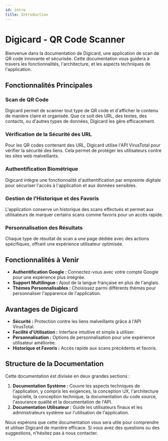 ```yaml
---
id: intro
title: Introduction
---
```


# Digicard - QR Code Scanner

Bienvenue dans la documentation de Digicard, une application de scan de QR code innovante et sécurisée. Cette documentation vous guidera à travers les fonctionnalités, l'architecture, et les aspects techniques de l'application.

## Fonctionnalités Principales

### Scan de QR Code

Digicard permet de scanner tout type de QR code et d'afficher le contenu de manière claire et organisée. Que ce soit des URL, des textes, des contacts, ou d'autres types de données, Digicard les gère efficacement.

### Vérification de la Sécurité des URL

Pour les QR codes contenant des URL, Digicard utilise l'API VirusTotal pour vérifier la sécurité des liens. Cela permet de protéger les utilisateurs contre les sites web malveillants.

### Authentification Biométrique

Digicard intègre une fonctionnalité d'authentification par empreinte digitale pour sécuriser l'accès à l'application et aux données sensibles.

### Gestion de l'Historique et des Favoris

L'application conserve un historique des scans effectués et permet aux utilisateurs de marquer certains scans comme favoris pour un accès rapide.

### Personnalisation des Résultats

Chaque type de résultat de scan a une page dédiée avec des actions spécifiques, offrant une expérience utilisateur optimisée.

## Fonctionnalités à Venir

- **Authentification Google :** Connectez-vous avec votre compte Google pour une expérience plus intégrée.
- **Support Multilingue :** Ajout de la langue française en plus de l'anglais.
- **Thèmes Personnalisables :** Choisissez parmi différents thèmes pour personnaliser l'apparence de l'application.

## Avantages de Digicard

- **Sécurité :** Protection contre les liens malveillants grâce à l'API VirusTotal.
- **Facilité d'Utilisation :** Interface intuitive et simple à utiliser.
- **Personnalisation :** Options de personnalisation pour une expérience utilisateur améliorée.
- **Historique et Favoris :** Accès rapide aux scans précédents et favoris.

## Structure de la Documentation

Cette documentation est divisée en deux grandes sections :

1. **Documentation Système :** Couvre les aspects techniques de l'application, y compris les exigences, la conception UX, l'architecture logicielle, la conception technique, la documentation du code source, l'assurance qualité et la documentation de l'API.
2. **Documentation Utilisateur :** Guide les utilisateurs finaux et les administrateurs système sur l'utilisation de l'application.

Nous espérons que cette documentation vous sera utile pour comprendre et utiliser Digicard de manière efficace. Si vous avez des questions ou des suggestions, n'hésitez pas à nous contacter.